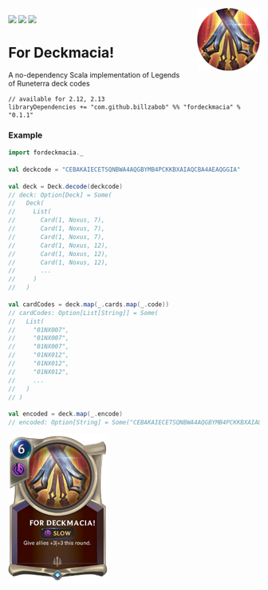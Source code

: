 <img align="right" src="https://github.com/Billzabob/ForDeckmacia/blob/master/src/main/resources/demacia.png" height="125px" style="padding-left: 20px"/>


[![](https://github.com/Billzabob/ForDeckmacia/workflows/build/badge.svg)](https://github.com/Billzabob/ForDeckmacia/actions?query=workflow%3Abuild)
[![](https://codecov.io/gh/Billzabob/ForDeckmacia/branch/master/graph/badge.svg)](https://codecov.io/gh/Billzabob/ForDeckmacia)
[![](https://img.shields.io/nexus/r/https/oss.sonatype.org/com.github.billzabob/fordeckmacia_2.13.svg)](https://oss.sonatype.org/content/repositories/releases/com/github/billzabob/fordeckmacia_2.13)

# For Deckmacia!

A no-dependency Scala implementation of Legends of Runeterra deck codes

```
// available for 2.12, 2.13
libraryDependencies += "com.github.billzabob" %% "fordeckmacia" % "0.1.1"
```

### Example ###

```scala
import fordeckmacia._

val deckcode = "CEBAKAIECETSQNBWA4AQGBYMB4PCKKBXAIAQCBA4AEAQGGIA"

val deck = Deck.decode(deckcode)
// deck: Option[Deck] = Some(
//   Deck(
//     List(
//       Card(1, Noxus, 7),
//       Card(1, Noxus, 7),
//       Card(1, Noxus, 7),
//       Card(1, Noxus, 12),
//       Card(1, Noxus, 12),
//       Card(1, Noxus, 12),
//       ...
//     )
//   )

val cardCodes = deck.map(_.cards.map(_.code))
// cardCodes: Option[List[String]] = Some(
//   List(
//     "01NX007",
//     "01NX007",
//     "01NX007",
//     "01NX012",
//     "01NX012",
//     "01NX012",
//     ...
//   )
// )

val encoded = deck.map(_.encode)
// encoded: Option[String] = Some("CEBAKAIECETSQNBWA4AQGBYMB4PCKKBXAIAQCBA4AEAQGGIAA")
```

<img src="https://github.com/Billzabob/ForDeckmacia/blob/master/src/main/resources/ForDeckmacia.png" height="300px"/>
